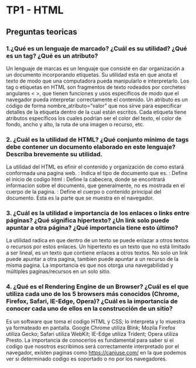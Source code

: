 # TP1 - HTML
	
	
## Preguntas teoricas
	
### 1.¿Qué es un lenguaje de marcado? ¿Cuál es su utilidad? ¿Qué es un tag? ¿Qué es un atributo? 
Un lenguaje de marcas es un lenguaje que consiste en dar organización a un documento incorporando etiquetas. 
Su utilidad esta en que anota el texto de modo que una computadora pueda manipularlo e interpretarlo. 
Los tag o etiquetas en HTML son fragmentos de texto rodeados por corchetes angulares < >,
que tienen funciones y usos específicos de modo que el navegador pueda interpretar correctamente el contenido.
Un atributo es un código de forma nombre_atributo=”valor” que nos sirve para especificar detalles de la etiqueta dentro
de la cual están escritos. Cada etiqueta tiene atributos específicos los cuales podrían ser el color del texto,
el color de fondo, ancho y alto, la ruta de una imagen o recurso, etc.

### 2. ¿Cuál es la utilidad de HTML? ¿Qué conjunto mínimo de tags debe contener un documento elaborado en este lenguaje? Describa brevemente su utilidad.
La utilidad del HTML es efinir el contenido y organización de como estará conformada una pagina web.
		<!DOCTYPE html>: Indica el tipo de documento que es.
		<html>: Define el inicio de codigo html
		<head>: Define la cabecera, donde se encontrará informacion sobre el documento, que generalmente, no es mostrada en el cuerpo de la pagina.
		<body>: Define el cuerpo o contenido principal del documento. Esta es la parte que se muestra en el navegador.

### 3. ¿Cuál es la utilidad e importancia de los enlaces o links entre páginas? ¿Qué significa hipertexto? ¿Un link solo puede apuntar a otra página? ¿Qué importancia tiene esto último?
La utilidad radica en que dentro de un texto se puede enlazar a otros textos o recursos por estos enlaces.
Un hipertexto es un texto que no está limitado a ser lineal, es un texto que contiene enlaces a otros textos.
No solo un link puede apuntar a otra pagina, tambien puede apuntar a un recurso de la misma pagina.
La importancia es que nos otorga una navegabilidad y múltiples paginas/recursos en un solo sitio.

### 4. ¿Qué es el Rendering Engine de un Browser? ¿Cuál es el que utiliza cada uno de los 5 browsers más conocidos (Chrome, Firefox, Safari, IE-Edge, Opera)? ¿Cuál es la importancia de conocer cada uno de ellos en la construcción de un sitio?
Es un software que toma el codigo HTML y CSS; lo interpreta y lo muestra ya formateado en pantalla.
Google Chrome utiliza Blink; Mozila Firefox utiliza Gecko; Safari utiliza WebKit; IE-Edge utiliza Trident;
Opera utiliza Presto. La importancia de conocerlos es fundamental para saber si el codigo que nosotros escribimos
será correctamente interpretado por el navegador, existen paginas como https://caniuse.com/ en la que podemos
ver si determinado codigo es soportado o no por los navegadores.
